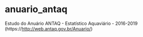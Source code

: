 # anuario_antaq
Estudo do Anuário ANTAQ - Estatístico Aquaviário - 2016-2019 (https://http://web.antaq.gov.br/Anuario/)
